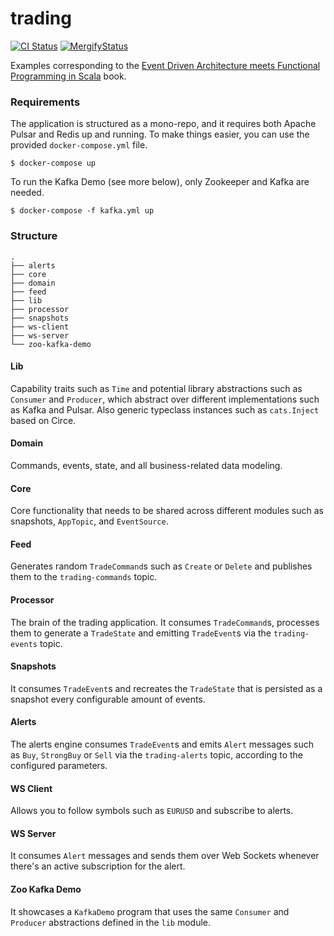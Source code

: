 trading
=======

[![CI Status](https://github.com/gvolpe/trading/workflows/Build/badge.svg)](https://github.com/gvolpe/trading/actions)
[![MergifyStatus](https://img.shields.io/endpoint.svg?url=https://gh.mergify.io/badges/gvolpe/trading&style=flat)](https://mergify.io)

Examples corresponding to the [Event Driven Architecture meets Functional Programming in Scala](https://leanpub.com/eda-fp-scala) book.

### Requirements

The application is structured as a mono-repo, and it requires both Apache Pulsar and Redis up and running. To make things easier, you can use the provided `docker-compose.yml` file.

```shell
$ docker-compose up
```

To run the Kafka Demo (see more below), only Zookeeper and Kafka are needed.

```shell
$ docker-compose -f kafka.yml up
```

### Structure

```
.
├── alerts
├── core
├── domain
├── feed
├── lib
├── processor
├── snapshots
├── ws-client
├── ws-server
└── zoo-kafka-demo
```

#### Lib

Capability traits such as `Time` and potential library abstractions such as `Consumer` and `Producer`, which abstract over different implementations such as Kafka and Pulsar. Also generic typeclass instances such as `cats.Inject` based on Circe.

#### Domain

Commands, events, state, and all business-related data modeling.

#### Core

Core functionality that needs to be shared across different modules such as snapshots, `AppTopic`, and `EventSource`.

#### Feed

Generates random `TradeCommand`s such as `Create` or `Delete` and publishes them to the `trading-commands` topic.

#### Processor

The brain of the trading application. It consumes `TradeCommand`s, processes them to generate a `TradeState` and emitting `TradeEvent`s via the `trading-events` topic.

#### Snapshots

It consumes `TradeEvent`s and recreates the `TradeState` that is persisted as a snapshot every configurable amount of events.

#### Alerts

The alerts engine consumes `TradeEvent`s and emits `Alert` messages such as `Buy`, `StrongBuy` or `Sell` via the `trading-alerts` topic, according to the configured parameters.

#### WS Client

Allows you to follow symbols such as `EURUSD` and subscribe to alerts.

#### WS Server

It consumes `Alert` messages and sends them over Web Sockets whenever there's an active subscription for the alert.

#### Zoo Kafka Demo

It showcases a `KafkaDemo` program that uses the same `Consumer` and `Producer` abstractions defined in the `lib` module.
